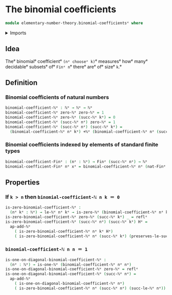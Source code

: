 # The binomial coefficients

```agda
module elementary-number-theory.binomial-coefficientsᵉ where
```

<details><summary>Imports</summary>

```agda
open import elementary-number-theory.addition-natural-numbersᵉ
open import elementary-number-theory.natural-numbersᵉ
open import elementary-number-theory.strict-inequality-natural-numbersᵉ

open import foundation.identity-typesᵉ

open import univalent-combinatorics.standard-finite-typesᵉ
```

</details>

## Idea

Theᵉ binomialᵉ coefficientᵉ `(nᵉ chooseᵉ k)`ᵉ measuresᵉ howᵉ manyᵉ decidableᵉ subsetsᵉ ofᵉ
`Finᵉ n`ᵉ thereᵉ areᵉ ofᵉ sizeᵉ `k`.ᵉ

## Definition

### Binomial coefficients of natural numbers

```agda
binomial-coefficient-ℕᵉ : ℕᵉ → ℕᵉ → ℕᵉ
binomial-coefficient-ℕᵉ zero-ℕᵉ zero-ℕᵉ = 1
binomial-coefficient-ℕᵉ zero-ℕᵉ (succ-ℕᵉ kᵉ) = 0
binomial-coefficient-ℕᵉ (succ-ℕᵉ nᵉ) zero-ℕᵉ = 1
binomial-coefficient-ℕᵉ (succ-ℕᵉ nᵉ) (succ-ℕᵉ kᵉ) =
  (binomial-coefficient-ℕᵉ nᵉ kᵉ) +ℕᵉ (binomial-coefficient-ℕᵉ nᵉ (succ-ℕᵉ kᵉ))
```

### Binomial coefficients indexed by elements of standard finite types

```agda
binomial-coefficient-Finᵉ : (nᵉ : ℕᵉ) → Finᵉ (succ-ℕᵉ nᵉ) → ℕᵉ
binomial-coefficient-Finᵉ nᵉ xᵉ = binomial-coefficient-ℕᵉ nᵉ (nat-Finᵉ (succ-ℕᵉ nᵉ) xᵉ)
```

## Properties

### If `k > n` then `binomial-coefficient-ℕ n k ＝ 0`

```agda
is-zero-binomial-coefficient-ℕᵉ :
  (nᵉ kᵉ : ℕᵉ) → le-ℕᵉ nᵉ kᵉ → is-zero-ℕᵉ (binomial-coefficient-ℕᵉ nᵉ kᵉ)
is-zero-binomial-coefficient-ℕᵉ zero-ℕᵉ (succ-ℕᵉ kᵉ) _ = reflᵉ
is-zero-binomial-coefficient-ℕᵉ (succ-ℕᵉ nᵉ) (succ-ℕᵉ kᵉ) Hᵉ =
  ap-add-ℕᵉ
    ( is-zero-binomial-coefficient-ℕᵉ nᵉ kᵉ Hᵉ)
    ( is-zero-binomial-coefficient-ℕᵉ nᵉ (succ-ℕᵉ kᵉ) (preserves-le-succ-ℕᵉ nᵉ kᵉ Hᵉ))
```

### `binomial-coefficient-ℕ n n ＝ 1`

```agda
is-one-on-diagonal-binomial-coefficient-ℕᵉ :
  (nᵉ : ℕᵉ) → is-one-ℕᵉ (binomial-coefficient-ℕᵉ nᵉ nᵉ)
is-one-on-diagonal-binomial-coefficient-ℕᵉ zero-ℕᵉ = reflᵉ
is-one-on-diagonal-binomial-coefficient-ℕᵉ (succ-ℕᵉ nᵉ) =
  ap-add-ℕᵉ
    ( is-one-on-diagonal-binomial-coefficient-ℕᵉ nᵉ)
    ( is-zero-binomial-coefficient-ℕᵉ nᵉ (succ-ℕᵉ nᵉ) (succ-le-ℕᵉ nᵉ))
```